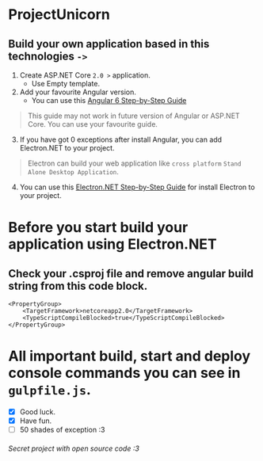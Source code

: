 # ProjectUnicorn

## Build your own application based in this technologies `->`
1. Create ASP.NET Core `2.0 >` application.
    - Use Empty template.
2. Add your favourite Angular version.
    - You can use this [Angular 6 Step-by-Step Guide](https://dzone.com/articles/create-an-application-with-angular-6-and-net-core)
> This guide may not work in future version of Angular or ASP.NET Core.
> You can use your favourite guide.
3. If you have got 0 exceptions after install Angular, you can add Electron.NET to your project.
> Electron can build your web application like `cross platform` `Stand Alone Desktop Application`.
4. You can use this [Electron.NET Step-by-Step Guide](http://www.cross-platform-blog.com/electron.net/electron.net-musicplayer-app-with-asp.net-core/) for install Electron to your project.
# Before you start build your application using Electron.NET
## Check your .csproj file and remove angular build string from this code block.

```
<PropertyGroup>
    <TargetFramework>netcoreapp2.0</TargetFramework>
    <TypeScriptCompileBlocked>true</TypeScriptCompileBlocked>
</PropertyGroup>
```
# All important build, start and deploy console commands you can see in `gulpfile.js`.

- [x] Good luck.
- [X] Have fun.
- [ ] 50 shades of exception :3

###### Secret project with open source code :3